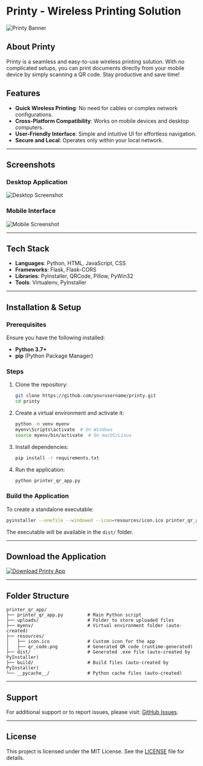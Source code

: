 # Printy - Wireless Printing Solution

![Printy Banner](https://via.placeholder.com/800x200.png?text=Printy+Wireless+Printing)

## About Printy

Printy is a seamless and easy-to-use wireless printing solution. With no complicated setups, you can print documents directly from your mobile device by simply scanning a QR code. Stay productive and save time!

## Features

- **Quick Wireless Printing**: No need for cables or complex network configurations.
- **Cross-Platform Compatibility**: Works on mobile devices and desktop computers.
- **User-Friendly Interface**: Simple and intuitive UI for effortless navigation.
- **Secure and Local**: Operates only within your local network.

---

## Screenshots

### Desktop Application
![Desktop Screenshot](https://via.placeholder.com/600x400.png?text=Desktop+App)

### Mobile Interface
![Mobile Screenshot](https://via.placeholder.com/300x600.png?text=Mobile+App+Interface)

---

## Tech Stack

- **Languages**: Python, HTML, JavaScript, CSS
- **Frameworks**: Flask, Flask-CORS
- **Libraries**: PyInstaller, QRCode, Pillow, PyWin32
- **Tools**: Virtualenv, PyInstaller

---

## Installation & Setup

### Prerequisites

Ensure you have the following installed:
- **Python 3.7+**
- **pip** (Python Package Manager)

### Steps

1. Clone the repository:
   ```bash
   git clone https://github.com/yourusername/printy.git
   cd printy
   ```

2. Create a virtual environment and activate it:
   ```bash
   python -m venv myenv
   myenv\Scripts\activate  # On Windows
   source myenv/bin/activate  # On macOS/Linux
   ```

3. Install dependencies:
   ```bash
   pip install -r requirements.txt
   ```

4. Run the application:
   ```bash
   python printer_qr_app.py
   ```

### Build the Application

To create a standalone executable:
```bash
pyinstaller --onefile --windowed --icon=resources/icon.ico printer_qr_app.py
```
The executable will be available in the `dist/` folder.

---

## Download the Application

[![Download Printy App](https://via.placeholder.com/200x50.png?text=Download+App)](./appfile/printy_installer.exe)

---

## Folder Structure

```plaintext
printer_qr_app/
├── printer_qr_app.py         # Main Python script
├── uploads/                  # Folder to store uploaded files
├── myenv/                    # Virtual environment folder (auto-created)
├── resources/
│   ├── icon.ico              # Custom icon for the app
│   ├── qr_code.png           # Generated QR code (runtime-generated)
├── dist/                     # Generated .exe file (auto-created by PyInstaller)
├── build/                    # Build files (auto-created by PyInstaller)
└── __pycache__/              # Python cache files (auto-created)
```

---

## Support

For additional support or to report issues, please visit: [GitHub Issues](https://github.com/yourusername/printy/issues).

---

## License

This project is licensed under the MIT License. See the [LICENSE](LICENSE) file for details.
